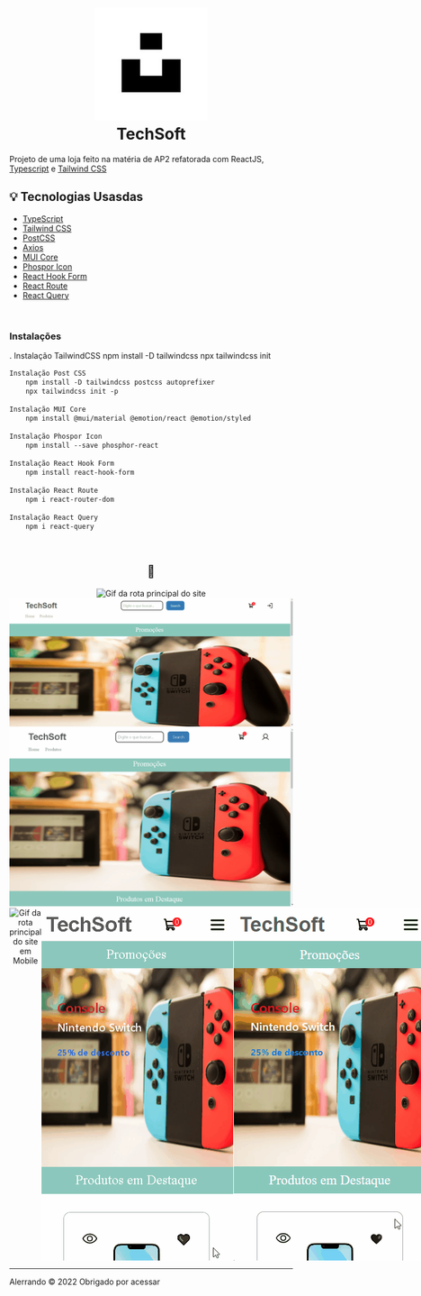 <h1 align="center">
    <img src="./github/icon.jpg">
    </br>
    TechSoft
</h1>

<p>Projeto de uma loja feito na matéria de AP2 refatorada com ReactJS, <a href="https://www.typescriptlang.org/">Typescript</a> e <a href="https://tailwindcss.com/docs/installation">Tailwind CSS</a></p>


## 💡 Tecnologias Usasdas
<ul>
<li><a href="https://www.typescriptlang.org/">TypeScript</a>

<li><a href="https://tailwindcss.com/">Tailwind CSS</a>

<li><a href="https://postcss.org/">PostCSS</a>

<li><a href="https://axios-http.com/docs/intro">Axios</a>

<li><a href="https://mui.com/core/">MUI Core</a>

<li><a href="https://phosphoricons.com/">Phospor Icon</a>

<li><a href="https://react-hook-form.com/">React Hook Form</a>

<li><a href="https://reactrouter.com/en/main">React Route</a>

<li><a href="https://react-query-v3.tanstack.com/">React Query</a>
</ul>
</br>
<h3>Instalações</h3>
.
    Instalação TailwindCSS
        npm install -D tailwindcss
           npx tailwindcss init

    Instalação Post CSS
        npm install -D tailwindcss postcss autoprefixer
        npx tailwindcss init -p

    Instalação MUI Core
        npm install @mui/material @emotion/react @emotion/styled

    Instalação Phospor Icon
        npm install --save phosphor-react

    Instalação React Hook Form
        npm install react-hook-form

    Instalação React Route
        npm i react-router-dom

    Instalação React Query
        npm i react-query

</br>

<div align="center">
    <h2>🚧</h2>
    <img src="./github/GifRotaPrincipal.gif" alt="Gif da rota principal do site">
    <img src="./github/GitRotaLoginCadastro.gif" alt="Gif da rota principal do site">
    <img src="./github/GifRotaCarrinhoFavoritos.gif" alt="Gif da rota carrinho e favoritos">
    <div align="center" style="display: flex;">
        <img src="./github/GifRotaPrincipalMobile.gif" alt="Gif da rota principal do site em Mobile">
        <img src="./github/GifRotaLoginCadastroMobile.gif" alt="Gif da rota principal do site em Mobile">
        <img src="./github/GitRotaCarrinhoFavoritosMobile.gif" alt="Gif da rota principal do site em Mobile">
    </div>
</div>

<hr />
<p>Alerrando © 2022 Obrigado por acessar</p>
